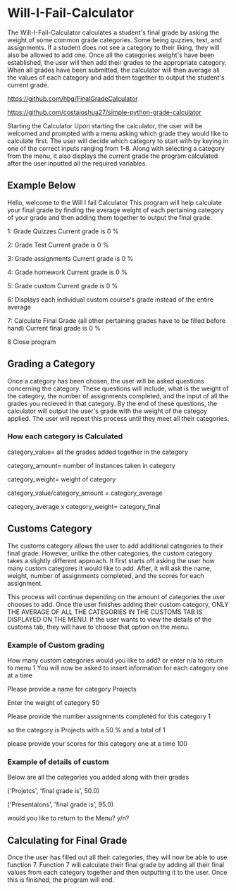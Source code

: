 # Will-I-Fail-Calculator
 The Will-I-Fail-Calculator calculates a student's final grade by asking the weight of some common grade categories. Some being quzzies, test, and assignments. If a student does not see a category to their liking, they will also be allowed to add one. Once all the categories  weight's have been established, the user will then add their grades to the appropriate category. When all grades have been submitted, the calculator will then average all the values of each category and add them together to output the student's current grade. 
 
 https://github.com/hbg/FinalGradeCalculator
 
 https://github.com/costajoshua27/simple-python-grade-calculator


Starting the Calculator
 Upon starting the calculator, the user will be welcomed and prompted with a menu asking which grade they would like to calculate first. The user will decide which category to start with by keying in one of the correct inputs ranging from 1-8. Along with selecting a category from the menu, it also displays the current grade the program calculated after the user inputted all the required variables.

## Example Below
  
Hello, welcome to the Will I fail Calculator
This program will help calculate your final grade by finding the average weight of each pertaining category of your grade
and then adding them together to output the final grade.

1: Grade Quizzes Current grade is 0 %

2: Grade Test Current grade is 0 %

3: Grade assignments Current grade is 0 %

4: Grade homework Current grade is 0 %

5: Grade custom Current grade is 0 %

6: Displays each individual custom course's grade instead of the entire average

7: Calculate Final Grade (all other pertaining grades have to be filled before hand) Current final grade is 0 %

8 Close program
 
 ## Grading a Category
 Once a category has been chosen, the user will be asked questions concerning the category. These questions will include, what is the weight of the category, the number of assignments completed, and the input of all the grades you recieved in that category. By the end of these questions, the calculator will output the user's grade with the weight of the categoy applied.
 The user will repeat this process until they meet all their categories.
 
 
 ### How each category is Calculated 
  category_value= all the grades added together in the category
  
  category_amount= number of instances taken in category
  
  category_weight= weight of category
  
  category_value/category_amount = category_average
  
  category_average x category_weight= category_final
  
  
 ## Customs Category
 The customs category allows the user to add additional categories to their final grade. However, unlike the other categories, the custom category takes a slightly different approach. It first starts off asking the user how many custom categores it would like to add. After, it will ask the name, weight, number of assignments completed, and the scores for each assignment.
 
 This process will continue depending on the amount of categories the user chooses to add. Once the user finishes adding their custom category, ONLY THE AVERAGE OF ALL THE CATEGORIES IN THE CUSTOMS TAB IS DISPLAYED ON THE MENU. If the user wants to view the details of the customs tab, they will have to choose that option on the menu.
 
 
 ### Example of Custom grading
 
How many custom categories would you like to add? or enter n/a to return to menu 1
You will now be asked to insert information for each category one at a time

Please provide a name for category Projects

Enter the weight of category 50

Please provide the number assignments completed for this category 1

so the category is Projects with a 50 % and a total of 1

please provide your scores for this category one at a time 100

### Example of details of custom

Below are all the categories you added along with their grades

('Projetcs', 'final grade is', 50.0)

('Presentaions', 'final grade is', 95.0)

would you like to return to the Menu? y/n? 

  
 ## Calculating for Final Grade
  
  Once the user has filled out all their categories, they will now be able to use function 7. Function 7 will calculate their final grade by adding all their final values from each category together and then outputting it to the user. Once this is finished, the program will end.
